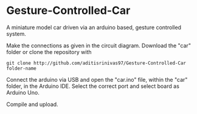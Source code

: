 # Gesture-Controlled-Car
A miniature model car driven via an arduino based, gesture controlled system.

Make the connections as given in the circuit diagram. Download the "car" folder or clone the repository with 

	git clone http://github.com/aditisrinivas97/Gesture-Controlled-Car folder-name


Connect the arduino via USB and open the "car.ino" file, within the "car" folder, in the Arduino IDE.
Select the correct port and select board as Arduino Uno.

Compile and upload.
